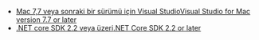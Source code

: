 * [<span data-ttu-id="25e0f-101">Mac 7,7 veya sonraki bir sürümü için Visual Studio</span><span class="sxs-lookup"><span data-stu-id="25e0f-101">Visual Studio for Mac version 7.7 or later</span></span>](https://visualstudio.microsoft.com/downloads/)
* [<span data-ttu-id="25e0f-102">.NET core SDK 2.2 veya üzeri</span><span class="sxs-lookup"><span data-stu-id="25e0f-102">.NET Core SDK 2.2 or later</span></span>](https://www.microsoft.com/net/download/all)